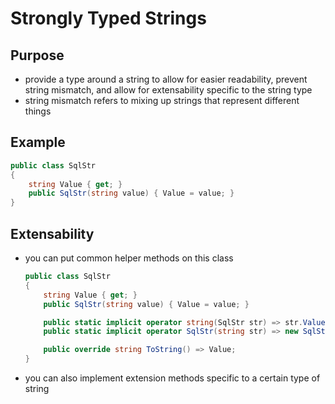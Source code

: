 # Strongly Typed Strings

## Purpose
- provide a type around a string to allow for easier readability, prevent string mismatch, and allow for extensability specific to the string type
- string mismatch refers to mixing up strings that represent different things

## Example
```cs
public class SqlStr
{
    string Value { get; }
    public SqlStr(string value) { Value = value; }
}
```

## Extensability
- you can put common helper methods on this class
    ```cs
    public class SqlStr
    {
        string Value { get; }
        public SqlStr(string value) { Value = value; }

        public static implicit operator string(SqlStr str) => str.Value;
        public static implicit operator SqlStr(string str) => new SqlStr(str);

        public override string ToString() => Value;
    }
    ```
- you can also implement extension methods specific to a certain type of string